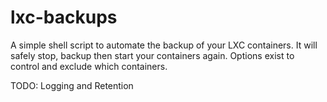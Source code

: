 # lxc-backups
A simple shell script to automate the backup of your LXC containers.  It will safely stop, backup then start your containers again.  Options exist to control and exclude which containers.

TODO: Logging and Retention

